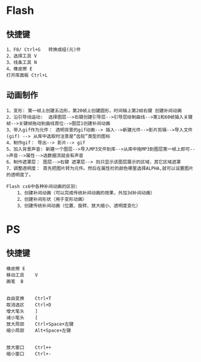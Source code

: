 # Flash
## 快捷键 
	1、F8/ Ctrl+G   转换成组(元)件
	2、选择工具 V
	3、线条工具 N
	4、橡皮擦 E
	打开库面板 Ctrl+L
## 动画制作
	1、变形: 第一帧上创建五边形，第20帧上创建圆形，时间轴上第2帧右键 创建补间动画
	2、沿引导线运动:  选择图层-->右键创建引导层-->引导层绘制曲线-->第1和60帧插入关键帧-->关键帧拖动到曲线首位-->图层1创建补间动画
	3、带入gif作为元件： 透明背景的gif动画--> 插入-->新建元件-->影片剪辑-->导入文件(gif) --> 从库中选取时注意是“齿轮”类型的图标
	4、制作gif： 导出--> 影片--> gif
	5、加入背景声音: 新建一个图层-->导入MP3文件到库-->从库中拖MP3到图层第一帧上即可-->声音-->属性-->选数据流就会有声音
	6、制作遮罩层： 图层-->右键 遮罩层--> 则只显示该图层展示的区域，其它区域遮罩
	7、调整透明度： 首先把图片转为元件。然后在属性栏的颜色哪里选择ALPHA,就可以设置图片的透明度了。
	
	Flash cs6中各种补间动画的区别:
		1、创建补间动画（可以完成传统补间动画的效果，外加3d补间动画）
		2、创建补间形状（用于变形动画）
		3、创建传统补间动画（位置、旋转、放大缩小、透明度变化）
# PS
## 快捷键
	橡皮擦	E
	移动工具	V
	画笔	B
	
	
	自由变换	Ctrl+T
	取消选区	Ctrl+D
	增大笔头	]
	减小笔头	[
	放大局部	Ctrl+Space+左键
	缩小局部	Alt+Space+左键
	
	
	放大窗口	Ctrl++
	缩小窗口	Ctrl+-
	
